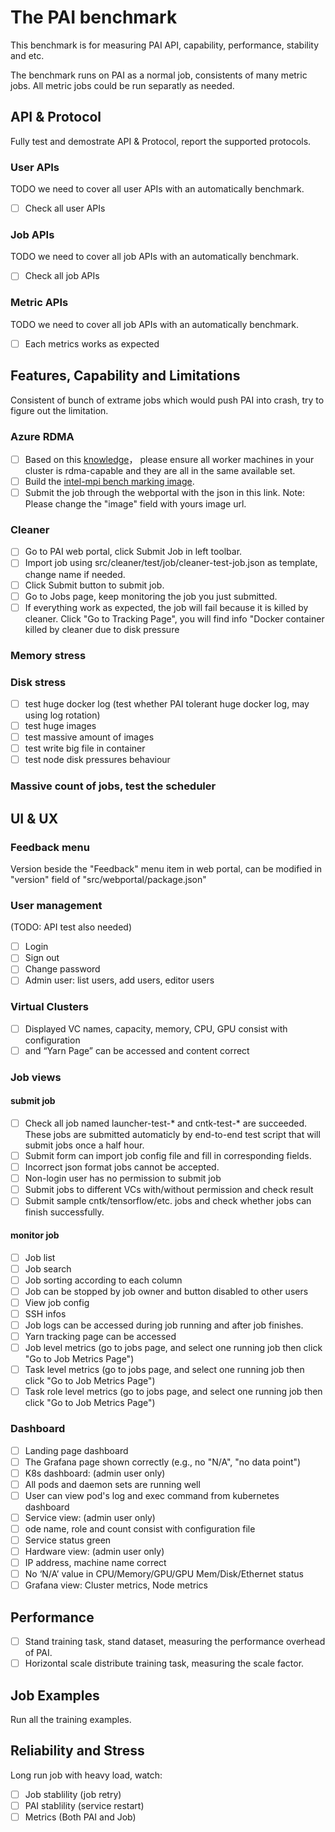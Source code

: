 # The PAI benchmark

This benchmark is for measuring PAI API, capability, performance, stability and etc.

The benchmark runs on PAI as a normal job, consistents of many metric jobs. All metric jobs could be run separatly as needed.

## API & Protocol

Fully test and demostrate API & Protocol, report the supported protocols.

### User APIs

TODO we need to cover all user APIs with an automatically benchmark.

- [ ] Check all user APIs

### Job APIs

TODO we need to cover all job APIs with an automatically benchmark.

- [ ] Check all job APIs

### Metric APIs

TODO we need to cover all job APIs with an automatically benchmark.

- [ ] Each metrics works as expected

## Features, Capability and Limitations

Consistent of bunch of extrame jobs which would push PAI into crash, try to figure out the limitation.

### Azure RDMA

- [ ] Based on this [knowledge](https://github.com/Microsoft/pai/blob/master/docs/pai-management/doc/azure/enable-az-rdma.md#knowledge-)， please ensure all worker machines in your cluster is rdma-capable and they are all in the same available set.
- [ ] Build the [intel-mpi bench marking image](https://github.com/Microsoft/pai/tree/master/examples/azure-rdma-inte-mpi-benchmark-with-horovod-image).
- [ ] Submit the job through the webportal with the json in this link. Note: Please change the "image" field with yours image url.

### Cleaner

- [ ] Go to PAI web portal, click Submit Job in left toolbar.
- [ ] Import job using src/cleaner/test/job/cleaner-test-job.json as template, change name if needed.
- [ ] Click Submit button to submit job.
- [ ] Go to Jobs page, keep monitoring the job you just submitted.
- [ ] If everything work as expected, the job will fail because it is killed by cleaner. Click "Go to Tracking Page", you will find info "Docker container killed by cleaner due to disk pressure

### Memory stress

### Disk stress

- [ ] test huge docker log (test whether PAI tolerant huge docker log, may using log rotation)
- [ ] test huge images
- [ ] test massive amount of images
- [ ] test write big file in container
- [ ] test node disk pressures behaviour

### Massive count of jobs, test the scheduler

## UI & UX

### Feedback menu

Version beside the "Feedback" menu item in web portal, can be modified in "version" field of "src/webportal/package.json"

### User management

(TODO: API test also needed)

- [ ] Login
- [ ] Sign out
- [ ] Change password
- [ ] Admin user: list users, add users, editor users

### Virtual Clusters

- [ ] Displayed VC names, capacity, memory, CPU, GPU consist with configuration
- [ ] and “Yarn Page” can be accessed and content correct

### Job views

#### submit job

- [ ] Check all job named launcher-test-* and cntk-test-* are succeeded. These jobs are submitted automaticly by end-to-end test script that will submit jobs once a half hour.
- [ ] Submit form can import job config file and fill in corresponding fields.
- [ ] Incorrect json format jobs cannot be accepted.
- [ ] Non-login user has no permission to submit job
- [ ] Submit jobs to different VCs with/without permission and check result
- [ ] Submit sample cntk/tensorflow/etc. jobs and check whether jobs can finish successfully.

#### monitor job

- [ ] Job list
- [ ] Job search
- [ ] Job sorting according to each column
- [ ] Job can be stopped by job owner and button disabled to other users
- [ ] View job config
- [ ] SSH infos
- [ ] Job logs can be accessed during job running and after job finishes.
- [ ] Yarn tracking page can be accessed
- [ ] Job level metrics (go to jobs page, and select one running job then click "Go to Job Metrics Page")
- [ ] Task level metrics (go to jobs page, and select one running job then click "Go to Job Metrics Page")
- [ ] Task role level metrics (go to jobs page, and select one running job then click "Go to Job Metrics Page")

### Dashboard

- [ ] Landing page dashboard
- [ ] The Grafana page shown correctly (e.g., no "N/A", "no data point")
- [ ] K8s dashboard: (admin user only)
- [ ] All pods and daemon sets are running well
- [ ] User can view pod's log and exec command from kubernetes dashboard
- [ ] Service view: (admin user only)
- [ ] ode name, role and count consist with configuration file
- [ ] Service status green
- [ ] Hardware view: (admin user only)
- [ ] IP address, machine name correct
- [ ] No ‘N/A’ value in CPU/Memory/GPU/GPU Mem/Disk/Ethernet status
- [ ] Grafana view: Cluster metrics, Node metrics

## Performance

- [ ] Stand training task, stand dataset, measuring the performance overhead of PAI.
- [ ] Horizontal scale distribute training task, measuring the scale factor.

## Job Examples

Run all the training examples.

## Reliability and Stress

Long run job with heavy load, watch:

- [ ] Job stablility (job retry)
- [ ] PAI stablility (service restart)
- [ ] Metrics (Both PAI and Job)
